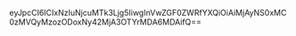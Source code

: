 eyJpcCI6ICIxNzIuNjcuMTk3Ljg5IiwgInVwZGF0ZWRfYXQiOiAiMjAyNS0xMC0zMVQyMzozODoxNy42MjA3OTYrMDA6MDAifQ==